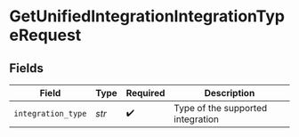 # GetUnifiedIntegrationIntegrationTypeRequest


## Fields

| Field                             | Type                              | Required                          | Description                       |
| --------------------------------- | --------------------------------- | --------------------------------- | --------------------------------- |
| `integration_type`                | *str*                             | :heavy_check_mark:                | Type of the supported integration |